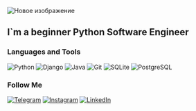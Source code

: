![Новое изображение](https://user-images.githubusercontent.com/53658148/195320792-042e6b96-639f-4fdb-bf94-ba9c401ff707.jpg)

## I`m a beginner Python Software Engineer

### Languages and Tools
![Python](https://img.shields.io/badge/-Python-090909?style=for-the-badge&logo=python)
![Django](https://img.shields.io/badge/-Django-090909?style=for-the-badge&logo=Django)
![Java](https://img.shields.io/badge/-Java-090909?style=for-the-badge&logo=java)
![Git](https://img.shields.io/badge/-Git-090909?style=for-the-badge&logo=git)
![SQLite](https://img.shields.io/badge/-SQLite-090909?style=for-the-badge&logo=SQLite)
![PostgreSQL](https://img.shields.io/badge/-PostgreSQL-090909?style=for-the-badge&logo=PostgreSQL)

### Follow Me
[![Telegram](https://img.shields.io/badge/-Telegram-090909?style=for-the-badge&logo=telegram)](https://t.me/Aleksei_Kohnuk)
[![Instagram](https://img.shields.io/badge/-Instagram-090909?style=for-the-badge&logo=instagram)](https://www.instagram.com/akokhniuk/)
[![LinkedIn](https://img.shields.io/badge/-LinkedIn-090909?style=for-the-badge&logo=LinkedIn)](https://www.linkedin.com/in/alekseikohnuk/)
